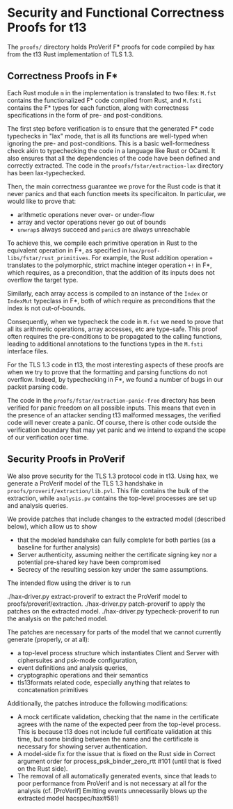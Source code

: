 # Security and Functional Correctness Proofs for t13

The `proofs/` directory holds ProVerif F\* proofs for code compiled by
hax from the t13 Rust implementation of TLS 1.3.

## Correctness Proofs in F\*

Each Rust module `m` in the implementation is translated to two files:
`M.fst` contains the functionalized F\* code compiled from Rust, and
`M.fsti` contains the F\* types for each function, along with correctness
specifications in the form of pre- and post-conditions.

The first step before verification is to ensure that the generated F\* code
typechecks in "lax" mode, that is all its functions are well-typed when ignoring
the pre- and post-conditions. This is a basic well-formedness check akin
to typechecking the code in a language like Rust or OCaml. It also ensures
that all the dependencies of the code have been defined and correctly extracted.
The code in the `proofs/fstar/extraction-lax` directory has been lax-typechecked.

Then, the main correctness guarantee we prove for the Rust code is
that it never panics and that each function meets its specificaiton.
In particular, we would like to prove that:

- arithmetic operations never over- or under-flow
- array and vector operations never go out of bounds
- `unwrap`s always succeed and `panic`s are always unreachable

To achieve this, we compile each primitive operation in Rust to the
equivalent operation in F\*, as specified in
`hax/proof-libs/fstar/rust_primitives`. For example, the Rust
addition operation `+` translates to the polymorphic, strict machine
integer operation `+!` in F\*, which requires, as a precondition, that
the addition of its inputs does not overflow the target type.

Similarly, each array access is compiled to an instance of the `Index`
or `IndexMut` typeclass in F\*, both of which require as preconditions
that the index is not out-of-bounds.

Consequently, when we typecheck the code in `M.fst` we need to prove
that all its arithmetic operations, array accesses, etc are
type-safe. This proof often requires the pre-conditions to be
propagated to the calling functions, leading to additional annotations
to the functions types in the `M.fsti` interface files.

For the TLS 1.3 code in t13, the most interesting aspects of these
proofs are when we try to prove that the formatting and parsing functions
do not overflow. Indeed, by typechecking in F*, we found a number of
bugs in our packet parsing code.

The code in the `proofs/fstar/extraction-panic-free` directory has
been verified for panic freedom on all possible inputs. This means that
even in the presence of an attacker sending t13 malformed messages,
the verified code will never create a panic. Of course, there is other
code outside the verification boundary that may yet panic and we intend
to expand the scope of our verification ocer time.

## Security Proofs in ProVerif

We also prove security for the TLS 1.3 protocol code in t13.
Using hax, we generate a ProVerif model of the TLS 1.3 handshake
in `proofs/proverif/extraction/lib.pvl`.  This file contains the bulk of the extraction,
while `analysis.pv` contains the top-level processes are set up and analysis queries.

We provide patches that include changes to the extracted model (described below), which allow us to show
* that the modeled handshake can fully complete for both parties (as a baseline for further analysis)
* Server authenticity, assuming neither the certificate signing key nor a potential pre-shared key have been compromised
* Secrecy of the resulting session key under the same assumptions.

The intended flow using the driver is to run

./hax-driver.py extract-proverif to extract the ProVerif model to proofs/proverif/extraction.
./hax-driver.py patch-proverif to apply the patches on the extracted model.
./hax-driver.py typecheck-proverif to run the analysis on the patched model.

The patches are necessary for parts of the model that we cannot currently generate (properly, or at all):
* a top-level process structure which instantiates Client and Server with ciphersuites and psk-mode configuration,
* event definitions and analysis queries,
* cryptographic operations and their semantics
* tls13formats related code, especially anything that relates to concatenation primitives

Additionally, the patches introduce the following modifications:
* A mock certificate validation, checking that the name in the certificate agrees with the name of the expected peer from the top-level process. This is because t13 does not include full certificate validation at this time, but some binding between the name and the certificate is necessary for showing server authentication.
* A model-side fix for the issue that is fixed on the Rust side in Correct argument order for process_psk_binder_zero_rtt #101 (until that is fixed on the Rust side).
* The removal of all automatically generated events, since that leads to poor performance from ProVerif and is not necessary at all for the analysis (cf. [ProVerif] Emitting events unnecessarily blows up the extracted model hacspec/hax#581)
